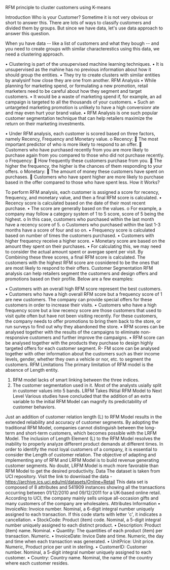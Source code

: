 RFM principle to cluster customers using K-means
 
Introduction
Who is your Customer? Sometime it is not very obvious or short to answer this. There are lots of ways to classify customers and divided them by groups. But since we have data, let's use data approach to answer this question.

When yu have data -- like a list of customers and what they bough -- and you need to create groups with similar characterestics using this data, we need a clustering approach.
 
•	Clustering is part of the unsupervised machine learning techniques.
•	It is unsupervised as the mahine has no previous information about how it should group the entities.
•	They try to create clusters with similar entities by analysinf how close they are one from another.
RFM Analysis
•	While planning for marketing spend, or formulating a new promotion, retail marketers need to be careful about how they segment and target customers.
•	It would be a waste of marketing spend if, for example, an ad campaign is targeted to all the thousands of your customers.
•	Such an untargeted marketing promotion is unlikely to have a high conversionr ate and may even hurt your brand value.
•	RFM Analysis is one such popular customer segmentation technique that can help retailers maximize the return on their marketing investments.
 
•	Under RFM analysis, each customer is scored based on three factors, namely Recency, Frequency and Monetary value. 
o	Recency: 
	The most important predictor of who is more likely to respond to an offer.
	Customers who have purchased recently from you are more likely to purchase again from you compared to those who did not purchase recently.
o	Frequency: 
	How frequently these customers purchase from you.
	The higher the frequency, the higher is the chances of them responding to your offers.
o	Monetary: 
	The amount of money these customers have spent on purchases.
	Customers who have spent higher are more likely to purchase based in the offer compared to those who have spent less.
How it Works?
 
To perform RFM analysis, each customer is assigned a score for recency, frequency, and monetary value, and then a final RFM score is calculated.
•	Recency score is calculated based on the date of their most recent purchase.
•	The score are generally based on the values.
o	For example, a company may follow a category system of 1 to 5 score, score of 5 being the highest.
o	In this case, customers who purchased within the last month have a recency score of 5.
o	Customers who purchased within the last 1-3 months have a score of four and so on.
•	Frequency score is calculated based on number of times the customers purchased.
•	Customers with higher frequency receive a higher score.
•	Monetary score are based on the amount they spent on their purchases.
•	For calculating this, we may need to consider the actual amount spent or avergae spent per visit.
By Combining these three scores, a final RFM score is calculated. The customers with the highest RFM score are cosnidered to be the ones that are most likely to respond to their offers.
Customer Segmentation
RFM analysis can help retailers segment the customers and design offers and promotions based on their profile. Below are a few examples:
 
•	Customers with an overall high RFM score represent the best customers.
•	Customers who have a high overall RFM score but a frequency score of 1 are new customers. The company can provide special offers for these customers in order to increase their visits.
•	Customers who have a high frequency score but a low recency score are those customers that used to visit quite often but have not been visiting recently. For these customers, the company needs to offer promotions to bring them back to the store, or run surveys to find out why they abandoned the store.
•	RFM scores can be analysed together with the results of the campaigns to eliminate non-responsive customers and further improve the campaigns.
•	RFM score can be analysed together with the products they purchase to design highly targeted offers for each customer segment. R- FM score can be analysed together with other information about the customers such as their income levels, gender, whether they own a vehicle or nor, etc. to segment the customers.
RFM Limitations
The primary limitation of RFM model is the absence of Length entity.
1.	RFM model lacks of smart linking between the three indices.
2.	The customer segmentation used in it. Most of the analysts usially split in customer values into 5 bands.
LRFM Takes INitial RFM Model to Next Level
Various studies have concluded that the addition of an extra variable to the initial RFM Model can magnify its predictability of customer behaviors.
 
Just an addition of customer relation length (L) to RFM Model results in the extended reliability and accuracy of customer segments. By adopting the traditional RFM Model, companies cannot distinguish between the long-term and short-term customers, which becomes possible with the LRFM Model.
The inclusion of Length Element (L) to the RFM Model resolves the inability to properly analyze different product demands at different times. In order to identify the most loyal customers of a company, it is essential to consider the Length of customer relation.
The objective of adapting and implementing any of RFM and LRFM Model is to build revenue generating customer segments. No doubt, LRFM Model is much more favorable than RFM Model to get the desired productivity.
Data
The dataset is taken from UCI repository.
Visit the link to download the data - https://archive.ics.uci.edu/ml/datasets/Online+Retail
This data set is composed of 8 attributes and 541909 instances showing all the transactions occurring between 01/12/2010 and 09/12/2011 for a UK-based online retail. 
According to UCI, the company mainly sells unique all-occasion gifts and many customers of the company are wholesalers.
Attributes Information
•	InvoiceNo: Invoice number. Nominal, a 6-digit integral number uniquely assigned to each transaction. If this code starts with letter 'c', it indicates a cancellation.
•	StockCode: Product (item) code. Nominal, a 5-digit integral number uniquely assigned to each distinct product.
•	Description: Product (item) name. Nominal.
•	Quantity: The quantities of each product (item) per transaction. Numeric.
•	InvoiceDate: Invice Date and time. Numeric, the day and time when each transaction was generated.
•	UnitPrice: Unit price. Numeric, Product price per unit in sterling.
•	CustomerID: Customer number. Nominal, a 5-digit integral number uniquely assigned to each customer.
•	Country: Country name. Nominal, the name of the country where each customer resides.


